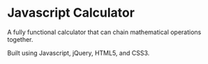 # Javascript Calculator


A fully functional calculator that can chain mathematical operations together.
 
Built using Javascript, jQuery, HTML5, and CSS3.
